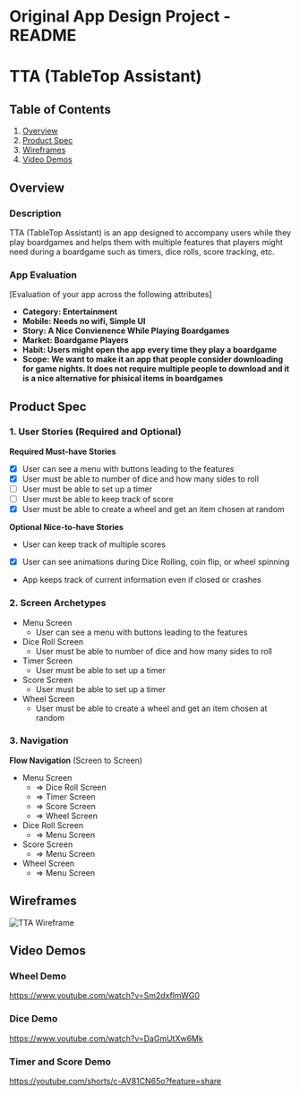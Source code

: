 Original App Design Project - README
===

# TTA (TableTop Assistant)

## Table of Contents

1. [Overview](#Overview)
2. [Product Spec](#Product-Spec)
3. [Wireframes](#Wireframes)
4. [Video Demos](#Video-Demos)

## Overview

### Description

TTA (TableTop Assistant) is an app designed to accompany users while they play boardgames and helps them with multiple features that players might need during a boardgame such as timers, dice rolls, score tracking, etc.

### App Evaluation

[Evaluation of your app across the following attributes]
- **Category: Entertainment** 
- **Mobile: Needs no wifi, Simple UI**
- **Story: A Nice Convienence While Playing Boardgames**
- **Market: Boardgame Players**
- **Habit: Users might open the app every time they play a boardgame**
- **Scope: We want to make it an app that people consider downloading for game nights. It does not require multiple people to download and it is a nice alternative for phisical items in boardgames**

## Product Spec

### 1. User Stories (Required and Optional)

**Required Must-have Stories**

- [x] User can see a menu with buttons leading to the features
- [x] User must be able to number of dice and how many sides to roll
- [ ] User must be able to set up a timer
- [ ] User must be able to keep track of score
- [x] User must be able to create a wheel and get an item chosen at random

**Optional Nice-to-have Stories**

* User can keep track of multiple scores
- [x] User can see animations during Dice Rolling, coin flip, or wheel spinning
* App keeps track of current information even if closed or crashes

### 2. Screen Archetypes

* Menu Screen
    * User can see a menu with buttons leading to the features
* Dice Roll Screen
    * User must be able to number of dice and how many sides to roll
* Timer Screen
    * User must be able to set up a timer
* Score Screen
    * User must be able to set up a timer
* Wheel Screen
    * User must be able to create a wheel and get an item chosen at random


### 3. Navigation

**Flow Navigation** (Screen to Screen)

* Menu Screen
    * => Dice Roll Screen
    * => Timer Screen
    * => Score Screen
    * => Wheel Screen
* Dice Roll Screen
    * => Menu Screen
* Score Screen
    * => Menu Screen
* Wheel Screen
    * => Menu Screen



## Wireframes

![TTA Wireframe](https://github.com/DRAgon-Apps/TableTopAssistant/assets/112513368/856f1a29-dc09-4413-9bb9-c70296a1b2bb)


## Video Demos

### Wheel Demo

https://www.youtube.com/watch?v=Sm2dxflmWG0

### Dice Demo

[
](https://www.youtube.com/watch?v=DaGmUtXw6Mk)https://www.youtube.com/watch?v=DaGmUtXw6Mk
### Timer and Score Demo

https://youtube.com/shorts/c-AV81CN65o?feature=share

